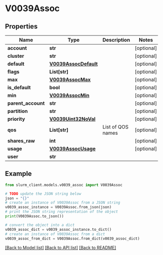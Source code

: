 # V0039Assoc


## Properties

Name | Type | Description | Notes
------------ | ------------- | ------------- | -------------
**account** | **str** |  | [optional] 
**cluster** | **str** |  | [optional] 
**default** | [**V0039AssocDefault**](V0039AssocDefault.md) |  | [optional] 
**flags** | **List[str]** |  | [optional] 
**max** | [**V0039AssocMax**](V0039AssocMax.md) |  | [optional] 
**is_default** | **bool** |  | [optional] 
**min** | [**V0039AssocMin**](V0039AssocMin.md) |  | [optional] 
**parent_account** | **str** |  | [optional] 
**partition** | **str** |  | [optional] 
**priority** | [**V0039Uint32NoVal**](V0039Uint32NoVal.md) |  | [optional] 
**qos** | **List[str]** | List of QOS names | [optional] 
**shares_raw** | **int** |  | [optional] 
**usage** | [**V0039AssocUsage**](V0039AssocUsage.md) |  | [optional] 
**user** | **str** |  | 

## Example

```python
from slurm_client.models.v0039_assoc import V0039Assoc

# TODO update the JSON string below
json = "{}"
# create an instance of V0039Assoc from a JSON string
v0039_assoc_instance = V0039Assoc.from_json(json)
# print the JSON string representation of the object
print(V0039Assoc.to_json())

# convert the object into a dict
v0039_assoc_dict = v0039_assoc_instance.to_dict()
# create an instance of V0039Assoc from a dict
v0039_assoc_from_dict = V0039Assoc.from_dict(v0039_assoc_dict)
```
[[Back to Model list]](../README.md#documentation-for-models) [[Back to API list]](../README.md#documentation-for-api-endpoints) [[Back to README]](../README.md)


